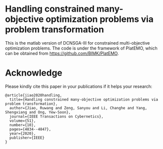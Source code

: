 # Handling constrained many-objective optimization problems via problem transformation
This is the matlab version of DCNSGA-III for constrained multi-objective optimization problems. The code is under the framework of PlatEMO, which can be obtained from https://github.com/BIMK/PlatEMO.

# Acknowledge
Please kindly cite this paper in your publications if it helps your research:
```
@article{jiao2020handling,
  title={Handling constrained many-objective optimization problems via problem transformation},
  author={Jiao, Ruwang and Zeng, Sanyou and Li, Changhe and Yang, Shengxiang and Ong, Yew-Soon},
  journal={IEEE Transactions on Cybernetics},
  volume={51},
  number={10},
  pages={4834--4847},
  year={2020},
  publisher={IEEE}
}
```
